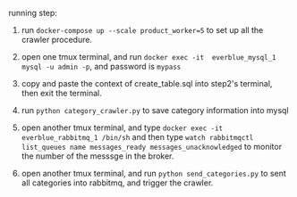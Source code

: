 running step:

1. run `docker-compose up --scale product_worker=5` to set up all the crawler procedure.

2. open one tmux terminal, and run `docker exec -it  everblue_mysql_1 mysql -u admin -p`, and password is `mypass`

3. copy and paste the context of create_table.sql into step2's terminal, then exit the terminal.

4. run `python category_crawler.py` to save category information into mysql

5. open another tmux terminal, and type `docker exec -it  everblue_rabbitmq_1 /bin/sh` and then type `watch rabbitmqctl list_queues name messages_ready messages_unacknowledged` to monitor the number of the messsge in the broker.

6. open another tmux terminal, and run `python send_categories.py` to sent all categories into rabbitmq, and trigger the crawler.


